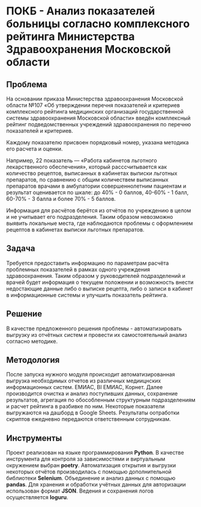 # ПОКБ - Анализ показателей больницы согласно комплексного рейтинга Министерства Здравоохранения Московской области

## Проблема

На основании приказа Министерства здравоохранения Московской области №107 «Об утверждении перечня показателей и критериев комплексного рейтинга медицинских организаций государственной системы здравоохранения Московской области» введён комплексный рейтинг подведомственных учреждений здравоохранения по перечню показателей и критериев.

Каждому показателю присвоен порядковый номер, указана методика его расчета и оценки.

Например, 22 показатель — «Работа кабинетов льготного лекарственного обеспечения», который расссчитывается как количество рецептов, выписанных в кабинетах выписки льготных препаратов, по сравнению с общим количествем выписанных препаратов врачами в амбулатории совершеннолетним пациентам и результат оценивается по шкале: до 40% - 0 баллов, 40-60% - 1 балл, 60-70% - 3 балла и более  70% - 5 баллов.

Информация для расчётов берётся из отчётов по учреждению в целом и не учитывает его подразделения. Таким образом невозможно выявить локальные места, где наблюдаются проблемы с оформлением рецептов в кабинетах выписки льготных препаратов.

## Задача

Требуется предоставить информацию по параметрам расчёта проблемных показателей в рамках одного учреждения здравоохранения. Таким образом у руководителей подразделений и врачей будет информация о текущем положении и возможность внести недостающие данные либо о выписке рецепта, либо о записи в кабинет в информационные системы и улучшить показатель рейтинга.

## Решение

В качестве предложенного решения проблемы - автоматизировать выгрузку из отчётных систем и провести их самостоятельный анализ согласно методике.

## Методология

После запуска нужного модуля происходит автоматизированная выгрузка необходимых отчетов из различных медиицнских информационных систем. ЕМИАС, BI ЕМИАС, Корнет. Далее производится очистка и анализ поступивших данных, сохранение результатов, агрегация по обособленным структурным подразделениям и расчет рейтинга в разбивке по ним. Некоторые показатели выгружаются на дашборд в Google Sheets. Результаты оотработки скриптов ежедневно передаются ответственным сотрудникам.

## Инструменты

Проект реализован на языке программирования **Python**.
В качестве инструмента для контроля за зависимостями и виртуальным окружением выбран **poetry**.
Автоматизация открытия и выгрузки некоторых отчётов производилась с помощью дополнительной библиотеки **Selenium**.
Объединение и анализ данных с помощью **pandas**.
Для хранения и обработки учётных данных для авторизации использован формат **JSON**.
Ведения и сохранения логов осуществляется **loguru**.